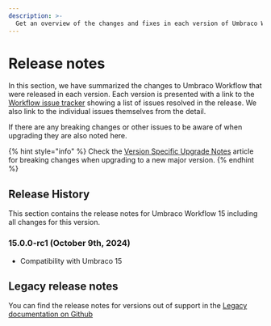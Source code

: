 ```yaml
---
description: >-
  Get an overview of the changes and fixes in each version of Umbraco Workflow.
---
```


# Release notes

In this section, we have summarized the changes to Umbraco Workflow that were released in each version. Each version is presented with a link to the [Workflow issue tracker](https://github.com/umbraco/Umbraco.Workflow.Issues/issues) showing a list of issues resolved in the release. We also link to the individual issues themselves from the detail.

If there are any breaking changes or other issues to be aware of when upgrading they are also noted here.

{% hint style="info" %}
Check the [Version Specific Upgrade Notes](upgrading/version-specific.md) article for breaking changes when upgrading to a new major version.
{% endhint %}

## Release History

This section contains the release notes for Umbraco Workflow 15 including all changes for this version.

### 15.0.0-rc1 (October 9th, 2024)

* Compatibility with Umbraco 15

## Legacy release notes

You can find the release notes for versions out of support in the [Legacy documentation on Github](https://github.com/umbraco/UmbracoDocs/blob/umbraco-eol-versions/11/umbraco-workflow/release-notes.md)
